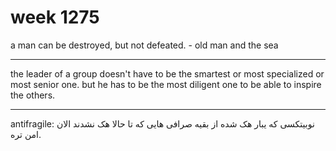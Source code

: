# week 1275
a man can be destroyed, but not defeated. - old man and the sea

---

the leader of a group doesn't have to be the smartest or most specialized or most senior one. but he has to be the most diligent one to be able to inspire the others.

---

antifragile:
نوبیتکسی که یبار هک شده از بقیه صرافی هایی که تا حالا هک نشدند الان امن تره.